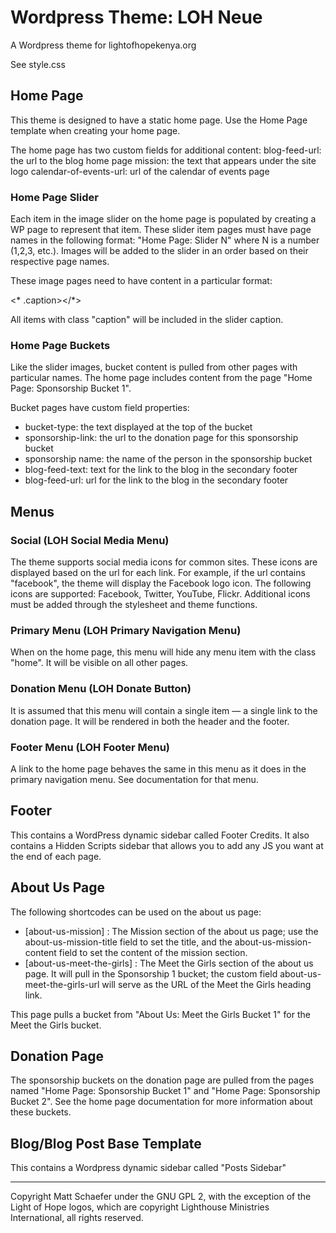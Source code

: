 # Wordpress Theme: LOH Neue

A Wordpress theme for lightofhopekenya.org

See style.css

## Home Page

This theme is designed to have a static home page. Use the Home Page template when creating your home page.

The home page has two custom fields for additional content:
blog-feed-url: the url to the blog home page
mission: the text that appears under the site logo
calendar-of-events-url: url of the calendar of events page

### Home Page Slider

Each item in the image slider on the home page is populated by creating a WP page to represent that item. These slider item pages must have page names in the following format: "Home Page: Slider N" where N is a number (1,2,3, etc.). Images will be added to the slider in an order based on their respective page names.

These image pages need to have content in a particular format:

   <a><img></a><* .caption></*>

All items with class "caption" will be included in the slider caption.

### Home Page Buckets

Like the slider images, bucket content is pulled from other pages with particular names. The home page includes content from the page "Home Page: Sponsorship Bucket 1".

Bucket pages have custom field properties:
- bucket-type: the text displayed at the top of the bucket
- sponsorship-link: the url to the donation page for this sponsorship bucket
- sponsorship name: the name of the person in the sponsorship bucket
- blog-feed-text: text for the link to the blog in the secondary footer
- blog-feed-url: url for the link to the blog in the secondary footer

## Menus

### Social (LOH Social Media Menu)

The theme supports social media icons for common sites. These icons are displayed based on the url for each link. For example, if the url contains "facebook", the theme will display the Facebook logo icon. The following icons are supported:
Facebook, Twitter, YouTube, Flickr. Additional icons must be added through the stylesheet and theme functions.

### Primary Menu (LOH Primary Navigation Menu)

When on the home page, this menu will hide any menu item with the class "home". It will be visible on all other pages.

### Donation Menu (LOH Donate Button)

It is assumed that this menu will contain a single item — a single link to the donation page. It will be rendered in both the header and the footer.

### Footer Menu (LOH Footer Menu)

A link to the home page behaves the same in this menu as it does in the primary navigation menu. See documentation for that menu.

## Footer

This contains a WordPress dynamic sidebar called Footer Credits. It also contains a Hidden Scripts sidebar that allows you to add any JS you want at the end of each page.

## About Us Page

The following shortcodes can be used on the about us page:

- [about-us-mission] : The Mission section of the about us page; use the about-us-mission-title field to set the title, and the about-us-mission-content field to set the content of the mission section.
- [about-us-meet-the-girls] : The Meet the Girls section of the about us page. It will pull in the Sponsorship 1 bucket; the custom field about-us-meet-the-girls-url will serve as the URL of the Meet the Girls heading link.

This page pulls a bucket from "About Us: Meet the Girls Bucket 1" for the Meet the Girls bucket.

## Donation Page

The sponsorship buckets on the donation page are pulled from the pages named "Home Page: Sponsorship Bucket 1" and "Home Page: Sponsorship Bucket 2". See the home page documentation for more information about these buckets.

## Blog/Blog Post Base Template

This contains a Wordpress dynamic sidebar called "Posts Sidebar"

--------------------------

Copyright Matt Schaefer under the GNU GPL 2, with the exception of the Light of Hope logos, which are copyright Lighthouse Ministries International, all rights reserved.
